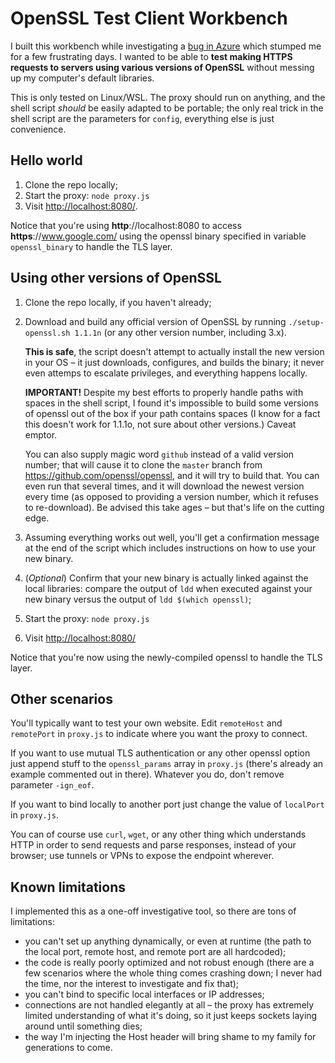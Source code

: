 # OpenSSL Test Client Workbench

I built this workbench while investigating a [bug in Azure](https://stackoverflow.com/questions/72545162/unexpected-post-size-limit-for-azure-app-service-with-tls-mutual-authentication/72582490)
which stumped me for a few frustrating days. I wanted to be able to **test making HTTPS requests to servers using various versions of OpenSSL**
without messing up my computer's default libraries.

This is only tested on Linux/WSL. The proxy should run on anything, and the shell script _should_ be easily adapted to be portable;
the only real trick in the shell script are the parameters for `config`, everything else is just convenience.

## Hello world
1. Clone the repo locally;
1. Start the proxy: `node proxy.js`
1. Visit [http://localhost:8080/](http://localhost:8080/).

Notice that you're using **http**://localhost:8080 to access **https**://www.google.com/ using the openssl binary specified in
variable `openssl_binary` to handle the TLS layer.

## Using other versions of OpenSSL
1. Clone the repo locally, if you haven't already;
1. Download and build any official version of OpenSSL by running `./setup-openssl.sh 1.1.1n` (or any other version number, including 3.x).
   
   **This is safe**, the script doesn't attempt to actually install the new version in your OS – it just downloads, configures, and builds
   the binary; it never even attemps to escalate privileges, and everything happens locally.

   **IMPORTANT!** Despite my best efforts to properly handle paths with spaces in the shell script, I found it's impossible to build
   some versions of openssl out of the box if your path contains spaces (I know for a fact this doesn't work for 1.1.1o, not sure about
   other versions.) Caveat emptor.

   You can also supply magic word `github` instead of a valid version number; that will cause it to clone the `master` branch from
   https://github.com/openssl/openssl, and it will try to build that. You can even run that several times, and it will download the
   newest version every time (as opposed to providing a version number, which it refuses to re-download).
   Be advised this take ages – but that's life on the cutting edge.
   
1. Assuming everything works out well, you'll get a confirmation message at the end of the script which includes instructions on how to use
   your new binary.

1. (_Optional_) Confirm that your new binary is actually linked against the local libraries: compare the output of `ldd` when executed against
   your new binary versus the output of `ldd $(which openssl)`;
1. Start the proxy: `node proxy.js`
1. Visit [http://localhost:8080/](http://localhost:8080/)

Notice that you're now using the newly-compiled openssl to handle the TLS layer.

## Other scenarios
You'll typically want to test your own website. Edit `remoteHost` and `remotePort` in `proxy.js` to indicate where you want the proxy to connect.

If you want to use mutual TLS authentication or any other openssl option just append stuff to the `openssl_params` array in `proxy.js` (there's already an example commented out in there).
Whatever you do, don't remove parameter `-ign_eof`.

If you want to bind locally to another port just change the value of `localPort` in `proxy.js`.

You can of course use `curl`, `wget`, or any other thing which understands HTTP in order to send requests and parse responses, instead of your browser; use tunnels or VPNs to expose the endpoint wherever.

## Known limitations
I implemented this as a one-off investigative tool, so there are tons of limitations:
- you can't set up anything dynamically, or even at runtime (the path to the local port, remote host, and remote port are all hardcoded);
- the code is really poorly optimized and not robust enough (there are a few scenarios where the whole thing comes crashing down; I never had the time, nor the interest to investigate and fix that);
- you can't bind to specific local interfaces or IP addresses;
- connections are not handled elegantly at all – the proxy has extremely limited understanding of what it's doing, so it just keeps sockets laying around until something dies;
- the way I'm injecting the Host header will bring shame to my family for generations to come.
